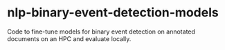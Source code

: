 # nlp-binary-event-detection-models
Code to fine-tune models for binary event detection on annotated documents on an HPC and evaluate locally.
